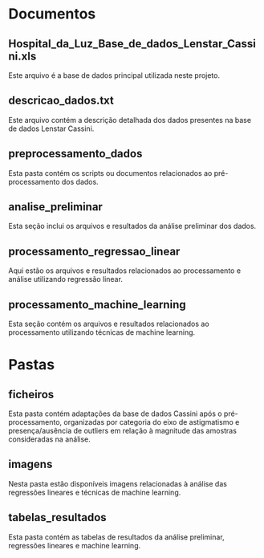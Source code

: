 # Documentos

## Hospital_da_Luz_Base_de_dados_Lenstar_Cassini.xls
Este arquivo é a base de dados principal utilizada neste projeto.

## descricao_dados.txt
Este arquivo contém a descrição detalhada dos dados presentes na base de dados Lenstar Cassini.

## preprocessamento_dados
Esta pasta contém os scripts ou documentos relacionados ao pré-processamento dos dados.

## analise_preliminar
Esta seção inclui os arquivos e resultados da análise preliminar dos dados.

## processamento_regressao_linear
Aqui estão os arquivos e resultados relacionados ao processamento e análise utilizando regressão linear.

## processamento_machine_learning
Esta seção contém os arquivos e resultados relacionados ao processamento utilizando técnicas de machine learning.

# Pastas

## ficheiros
Esta pasta contém adaptações da base de dados Cassini após o pré-processamento, organizadas por categoria do eixo de astigmatismo e presença/ausência de outliers em relação à magnitude das amostras consideradas na análise.

## imagens
Nesta pasta estão disponíveis imagens relacionadas à análise das regressões lineares e técnicas de machine learning.

## tabelas_resultados
Esta pasta contém as tabelas de resultados da análise preliminar, regressões lineares e machine learning.

